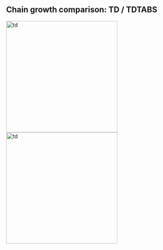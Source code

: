 

## Chain growth comparison: TD / TDTABS
<img src="./go-miner-sim/out_4096/td/anim/out.gif" alt="td" width="300"/>
<img src="./go-miner-sim/out_4096/tdtabs/anim/out.gif" alt="td" width="300"/>
